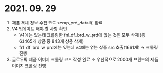 # 2021. 09. 29

1. 제품 객체 정보 수집 코드 scrap_prd_detail() 완료
2. V4 업데이트 해야 할 사항 확인
   - V4에는 있는데 크롤링한 fnl_df_brd_w_prd에 없는 것은 모두 삭제 (총 63465개 상품 중 843개 상품 삭제)
   - fnl_df_brd_w_prd에는 있는데 v4에는 없는 상품 src 추출(1661개) → 크롤링 진행
3. 글로우픽 제품 이미지 크롤링 코드 작성 완료 → 우선적으로 2000개 브랜드의 제품 이미지 크롤링 진행